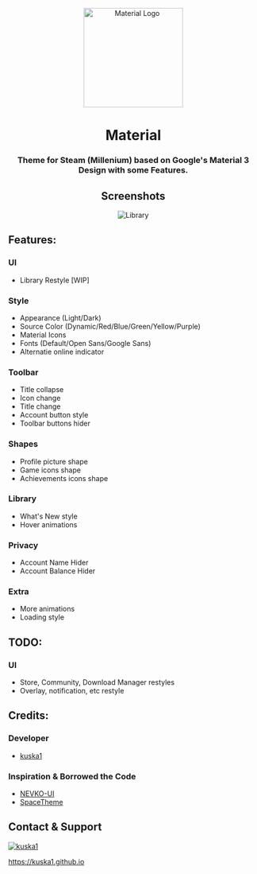 <p align="center">
    <a href="https://github.com/kuska1/Material-Theme/">
        <picture>
          <img src="https://github.com/kuska1/Material-Theme/blob/main/.github/logo.svg?raw=true" alt="Material Logo" width="200">
        </picture>
    </a>
</p>

<div align="center">

# Material
### Theme for Steam (Millenium) based on Google's Material 3 Design with some Features.

## Screenshots
![Library](https://github.com/kuska1/Material-Theme/blob/main/.github/library.jpg?raw=true)

</div>

## Features:
### UI
* Library Restyle [WIP]
### Style
* Appearance (Light/Dark)
* Source Color (Dynamic/Red/Blue/Green/Yellow/Purple)
* Material Icons
* Fonts (Default/Open Sans/Google Sans)
* Alternatie online indicator
### Toolbar
* Title collapse
* Icon change
* Title change
* Account button style
* Toolbar buttons hider
### Shapes 
* Profile picture shape
* Game icons shape
* Achievements icons shape
### Library
* What's New style
* Hover animations
### Privacy
* Account Name Hider
* Account Balance Hider
### Extra
* More animations
* Loading style

## TODO:
### UI
* Store, Community, Download Manager restyles
* Overlay, notification, etc restyle

## Credits:
### Developer
* [kuska1](https://github.com/kuska1)
### Inspiration & Borrowed the Code
* [NEVKO-UI](https://github.com/dotFelixan/NEVKO-UI)
* [SpaceTheme](https://github.com/SpaceTheme/Steam)

## Contact & Support
[![kuska1](https://img.shields.io/badge/kuska1-blue?style=for-the-badge&logo=githubsponsors&logoColor=white)](https://kuska1.github.io)

https://kuska1.github.io